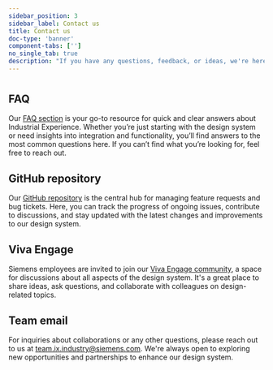 ```yaml
---
sidebar_position: 3
sidebar_label: Contact us
title: Contact us
doc-type: 'banner'
component-tabs: ['']
no_single_tab: true
description: "If you have any questions, feedback, or ideas, we're here to help. For feature requests and bug tickets, visit our GitHub repository. Siemens employees are also welcome to join our Viva Engage community for lively discussions about all aspects of the design system. For inquiries about collaborations, email our team."
---
```


#

## FAQ 
Our [FAQ section](./faq) is your go-to resource for quick and clear answers about Industrial Experience. Whether you’re just starting with the design system or need insights into integration and functionality, you’ll find answers to the most common questions here. If you can’t find what you’re looking for, feel free to reach out.

## GitHub repository 
Our [GitHub repository](https://github.com/siemens/ix/issues) is the central hub for managing feature requests and bug tickets. Here, you can track the progress of ongoing issues, contribute to discussions, and stay updated with the latest changes and improvements to our design system.

## Viva Engage
Siemens employees are invited to join our [Viva Engage community](https://web.yammer.com/main/groups/eyJfdHlwZSI6Ikdyb3VwIiwiaWQiOiI1ODIzNzc5NjM1MiJ9), a space for discussions about all aspects of the design system. It's a great place to share ideas, ask questions, and collaborate with colleagues on design-related topics.

## Team email
For inquiries about collaborations or any other questions, please reach out to us at team.ix.industry@siemens.com. We're always open to exploring new opportunities and partnerships to enhance our design system.
